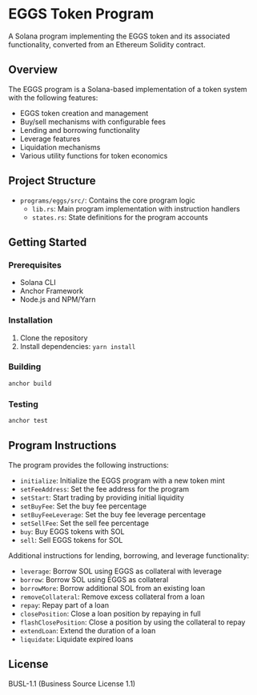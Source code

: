 # EGGS Token Program

A Solana program implementing the EGGS token and its associated functionality, converted from an Ethereum Solidity contract.

## Overview

The EGGS program is a Solana-based implementation of a token system with the following features:

- EGGS token creation and management
- Buy/sell mechanisms with configurable fees
- Lending and borrowing functionality
- Leverage features
- Liquidation mechanisms
- Various utility functions for token economics

## Project Structure

- `programs/eggs/src/`: Contains the core program logic
  - `lib.rs`: Main program implementation with instruction handlers
  - `states.rs`: State definitions for the program accounts

## Getting Started

### Prerequisites

- Solana CLI
- Anchor Framework
- Node.js and NPM/Yarn

### Installation

1. Clone the repository
2. Install dependencies: `yarn install`

### Building

```bash
anchor build
```

### Testing

```bash
anchor test
```

## Program Instructions

The program provides the following instructions:

- `initialize`: Initialize the EGGS program with a new token mint
- `setFeeAddress`: Set the fee address for the program
- `setStart`: Start trading by providing initial liquidity
- `setBuyFee`: Set the buy fee percentage
- `setBuyFeeLeverage`: Set the buy fee leverage percentage
- `setSellFee`: Set the sell fee percentage
- `buy`: Buy EGGS tokens with SOL
- `sell`: Sell EGGS tokens for SOL

Additional instructions for lending, borrowing, and leverage functionality:

- `leverage`: Borrow SOL using EGGS as collateral with leverage
- `borrow`: Borrow SOL using EGGS as collateral
- `borrowMore`: Borrow additional SOL from an existing loan
- `removeCollateral`: Remove excess collateral from a loan
- `repay`: Repay part of a loan
- `closePosition`: Close a loan position by repaying in full
- `flashClosePosition`: Close a position by using the collateral to repay
- `extendLoan`: Extend the duration of a loan
- `liquidate`: Liquidate expired loans

## License

BUSL-1.1 (Business Source License 1.1) 